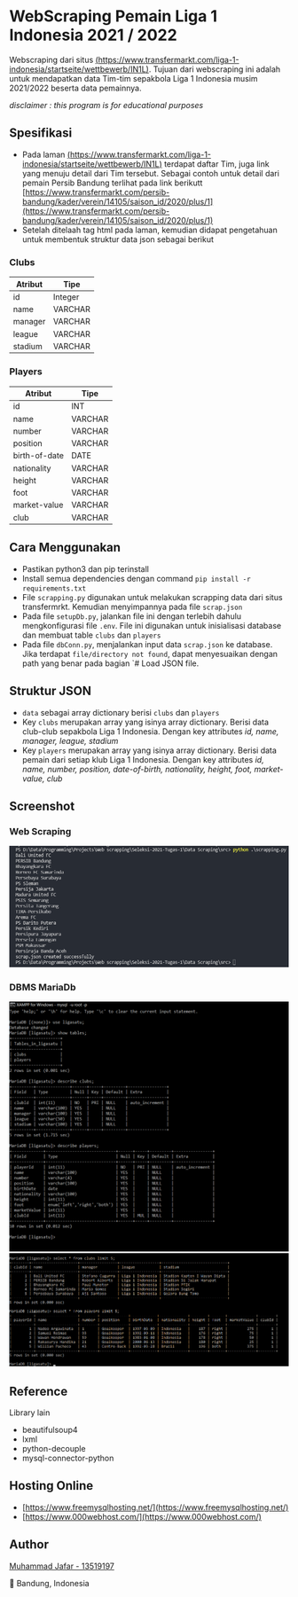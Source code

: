 # WebScraping Pemain Liga 1 Indonesia 2021 / 2022 
Webscraping dari situs [(https://www.transfermarkt.com/liga-1-indonesia/startseite/wettbewerb/IN1L)](https://www.transfermarkt.com/liga-1-indonesia/startseite/wettbewerb/IN1L).
Tujuan dari webscraping ini adalah untuk mendapatkan data Tim-tim sepakbola Liga 1 Indonesia musim 2021/2022 beserta data pemainnya. 
 
*disclaimer : this program is for educational purposes*
## Spesifikasi
- Pada laman [(https://www.transfermarkt.com/liga-1-indonesia/startseite/wettbewerb/IN1L)](https://www.transfermarkt.com/liga-1-indonesia/startseite/wettbewerb/IN1L) terdapat daftar Tim, juga link yang menuju detail dari Tim tersebut. Sebagai contoh untuk detail dari pemain Persib Bandung terlihat pada link berikutt [https://www.transfermarkt.com/persib-bandung/kader/verein/14105/saison_id/2020/plus/1](https://www.transfermarkt.com/persib-bandung/kader/verein/14105/saison_id/2020/plus/1)
- Setelah ditelaah tag html pada laman, kemudian didapat pengetahuan untuk membentuk struktur data json sebagai berikut

### Clubs
| Atribut 	| Tipe         	|
|---------	|--------------	|
| id      	| Integer      	|
| name    	| VARCHAR      	|
| manager 	| VARCHAR      	|
| league  	| VARCHAR      	|
| stadium 	| VARCHAR      	|

### Players
| Atribut       	| Tipe    	|
|---------------	|---------	|
| id            	| INT     	|
| name          	| VARCHAR 	|
| number        	| VARCHAR 	|
| position      	| VARCHAR 	|
| birth-of-date 	| DATE    	|
| nationality   	| VARCHAR 	|
| height        	| VARCHAR 	|
| foot          	| VARCHAR 	|
| market-value  	| VARCHAR 	|
| club          	| VARCHAR 	|


## Cara Menggunakan
- Pastikan python3 dan pip terinstall
- Install semua dependencies dengan command `pip install -r requirements.txt`
- File `scrapping.py` digunakan untuk melakukan scrapping data dari situs transfermrkt. Kemudian menyimpannya pada file `scrap.json`
- Pada file `setupDb.py`, jalankan file ini dengan terlebih dahulu mengkonfigurasi file `.env`. File ini digunakan untuk inisialisasi database dan membuat table `clubs` dan `players`
- Pada file `dbConn.py`, menjalankan input data `scrap.json` ke database. Jika terdapat `file/directory not found`, dapat menyesuaikan dengan path yang benar pada bagian `# Load JSON file. 


## Struktur JSON
- `data` sebagai array dictionary berisi `clubs` dan `players`
- Key `clubs` merupakan array yang isinya array dictionary. Berisi data club-club sepakbola Liga 1 Indonesia. Dengan key attributes *id, name, manager, league, stadium*
- Key `players` merupakan array yang isinya array dictionary. Berisi data pemain dari setiap klub Liga 1 Indonesia. Dengan key attributes *id, name, number, position, date-of-birth, nationality, height, foot, market-value, club*

## Screenshot

### Web Scraping
![Tangkapan layar 1](/Data%20Scraping/screenshot/1.png)  

### DBMS MariaDb
![Tangkapan layar 1](/Data%20Storing/screenshot/1.png)  
![Tangkapan layar 2](/Data%20Storing/screenshot/2.png)  

## Reference
Library lain
- beautifulsoup4
- lxml
- python-decouple
- mysql-connector-python

## Hosting Online
- [https://www.freemysqlhosting.net/](https://www.freemysqlhosting.net/)
- [https://www.000webhost.com/](https://www.000webhost.com/)

## Author
[Muhammad Jafar - 13519197](https://github.com/mhmmdjafarg) 

📌 Bandung, Indonesia